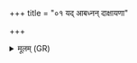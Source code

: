 +++
title = "०१ यद् आबध्नन् दाक्षायणा"

+++
<details><summary>मूलम् (GR)</summary>

यद् आबध्नन् दाक्षायणा हिरण्यं  
शतानीकाय सुमनस्यमानाः ।  
तत् ते बध्नामि शतशारदाय-  
-आयुष्मान् जरदष्टिर् यथासः ॥
</details>